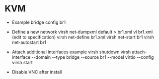 # KVM

* Example bridge config
    <network>
     <name>br1</name>
     <forward mode='bridge'/>
     <bridge name='br1'/>
    </network>

* Define a new network
    virsh net-dumpxml default > br1.xml
    vi br1.xml (edit to specification)
    virsh net-define br1.xml
    virsh net-start br1
    virsh net-autostart br1


* Attach additional interfaces example
    virsh shutdown <domain>
    virsh attach-interface --domain <domain> --type bridge --source br1 --model virtio --config
    virsh start <domain>

* Disable VNC after install
